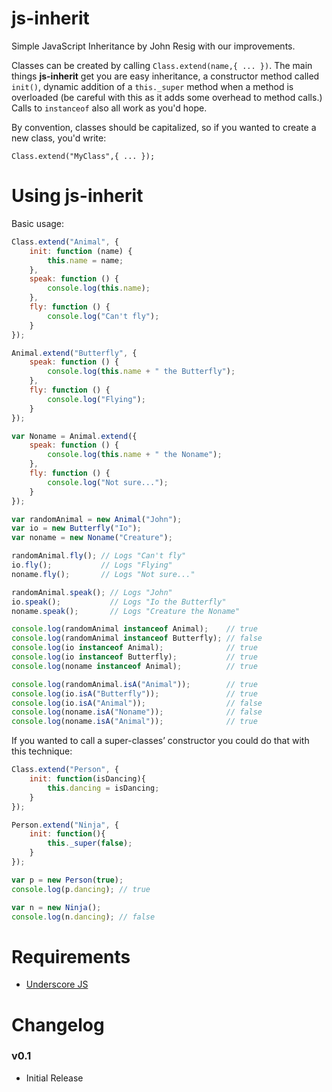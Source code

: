 # js-inherit
Simple JavaScript Inheritance by John Resig with our improvements.

Classes can be created by calling `Class.extend(name,{ ... })`. The main things **js-inherit** get you are easy inheritance, a constructor method called `init()`, dynamic addition of a `this._super` method when a method is overloaded (be careful with this as it adds some overhead to method calls.) Calls to `instanceof` also all work as you'd hope.

By convention, classes should be capitalized, so if you wanted to create a new class, you'd write:

    Class.extend("MyClass",{ ... });
    

# Using js-inherit
Basic usage:

```javascript
Class.extend("Animal", {
    init: function (name) {
        this.name = name;
    },
    speak: function () {
        console.log(this.name);
    },
    fly: function () {
        console.log("Can't fly");
    }
});

Animal.extend("Butterfly", {
    speak: function () {
        console.log(this.name + " the Butterfly");
    },
    fly: function () {
        console.log("Flying");
    }
});

var Noname = Animal.extend({
    speak: function () {
        console.log(this.name + " the Noname");
    },
    fly: function () {
        console.log("Not sure...");
    }
});

var randomAnimal = new Animal("John");
var io = new Butterfly("Io");
var noname = new Noname("Creature");

randomAnimal.fly(); // Logs "Can't fly"
io.fly();           // Logs "Flying"
noname.fly();       // Logs "Not sure..."

randomAnimal.speak(); // Logs "John"
io.speak();           // Logs "Io the Butterfly"
noname.speak();       // Logs "Creature the Noname"

console.log(randomAnimal instanceof Animal);    // true
console.log(randomAnimal instanceof Butterfly); // false
console.log(io instanceof Animal);              // true
console.log(io instanceof Butterfly);           // true
console.log(noname instanceof Animal);          // true

console.log(randomAnimal.isA("Animal"));        // true
console.log(io.isA("Butterfly"));               // true
console.log(io.isA("Animal"));                  // false
console.log(noname.isA("Noname"));              // false
console.log(noname.isA("Animal"));              // true
```

If you wanted to call a super-classes’ constructor you could do that with this technique:

```javascript
Class.extend("Person", {
    init: function(isDancing){
        this.dancing = isDancing;
    }
});

Person.extend("Ninja", {
    init: function(){
        this._super(false);
    }
});

var p = new Person(true);
console.log(p.dancing); // true

var n = new Ninja();
console.log(n.dancing); // false
```


# Requirements

* [Underscore JS](http://underscorejs.org/)


# Changelog

### v0.1 

* Initial Release